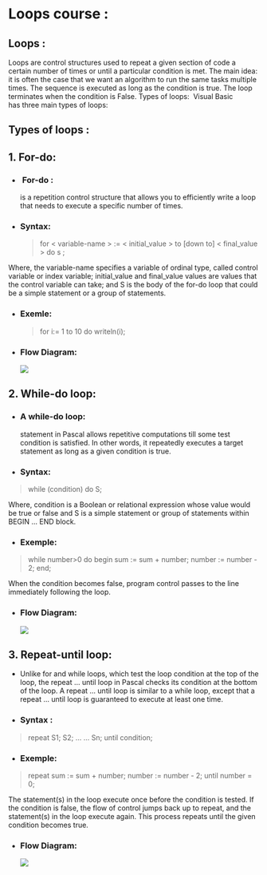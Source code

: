 # Loops course :
## Loops :
Loops are control structures used to repeat a given section of code a certain number of times
or until a particular condition is met.
The main idea: it is often the case that we want an algorithm to run the same tasks multiple
times.
The sequence is executed as long as the condition is true. The loop terminates when the
condition is False.
Types of loops:
 Visual Basic has three main types of loops:

## **Types of loops :**
## 1. For-do:
- ###  For-do :
   is a repetition control structure that allows you to efficiently write a loop that needs to execute a specific number of times.
- ### Syntax:
  >for &lt; variable-name &gt; := &lt; initial_value &gt; to [down to] &lt;
final_value &gt; do
s ;

Where, the variable-name specifies a variable of ordinal type, called control
variable or index variable; initial_value and final_value values are values that the
control variable can take; and S is the body of the for-do loop that could be a
simple statement or a group of statements.

- ### Exemle:
   >for i:= 1 to 10 do writeln(i);

- ### Flow Diagram:
  ![](https://www.tutorialspoint.com/pascal/images/pascal_for_do_loop.jpg)
  
  
## 2. While-do loop:
- ### A while-do loop:
  statement in Pascal allows repetitive computations till some test condition is satisfied. In other words, it repeatedly executes a target statement as long as a given condition is true.

- ### Syntax:
>while (condition) do S;

Where, condition is a Boolean or relational expression whose value would be true or false and S is a simple statement or group of statements within BEGIN ... END block.

- ### Exemple:
>while number>0 do
begin
   sum := sum + number;
   number := number - 2;
end;
      
When the condition becomes false, program control passes to the line immediately    following the loop.
- ### Flow Diagram:
  ![](https://www.tutorialspoint.com/pascal/images/pascal_while_do_loop.jpg)


## 3. Repeat-until loop: 
- Unlike for and while loops, which test the loop condition at the top of the loop, the repeat ... until loop in Pascal checks its condition at the bottom of the loop.
A repeat ... until loop is similar to a while loop, except that a repeat ... until loop is guaranteed to execute at least one time.
- ### Syntax :
>repeat
   S1;
   S2;
   ...
   ...
   Sn;
until condition;

- ### Exemple:
>repeat
   sum := sum + number;
   number := number - 2;
until number = 0;

The statement(s) in the loop execute once before the condition is tested.
If the condition is false, the flow of control jumps back up to repeat, and the statement(s) in the loop execute again. This process repeats until the given condition becomes true.
- ### Flow Diagram:
  ![](https://www.tutorialspoint.com/pascal/images/pascal_repeat_until_loop.jpg)
 


  




